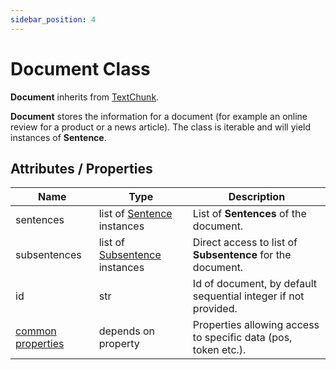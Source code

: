 ```yaml
---
sidebar_position: 4
---
```


# Document Class

**Document** inherits from [TextChunk](#).

**Document** stores the information for a document (for example an online review for a product or a news article). The class is iterable and will yield instances of **Sentence**.

## Attributes / Properties

| Name                                                                                   	| Type                                                                                               	| Description                                                    	|
|----------------------------------------------------------------------------------------	|----------------------------------------------------------------------------------------------------	|----------------------------------------------------------------	|
| sentences                                                                              	| list of [Sentence](#) instances       	| List of **Sentences** of the document.                         	|
| subsentences                                                                           	| list of [Subsentence](#) instances 	| Direct access to list of **Subsentence** for the document.     	|
| id                                                                                     	| str                                                                                                	| Id of document, by default sequential integer if not provided. 	|
| [common properties](#) 	| depends on property                                                                                	| Properties allowing access to specific data (pos, token etc.). 	|

